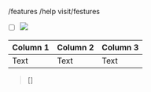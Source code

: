 /features
/help
visit/festures
- [ ] ![](https://)

| Column 1 | Column 2 | Column 3 |
| -------- | -------- | -------- |
| Text     | Text     | Text     |
> []